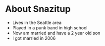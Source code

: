 # About Snazitup

* Lives in the Seattle area
* Played in a punk band in high school
* Now am married and have a 2 year old son
* I got married in 2006

